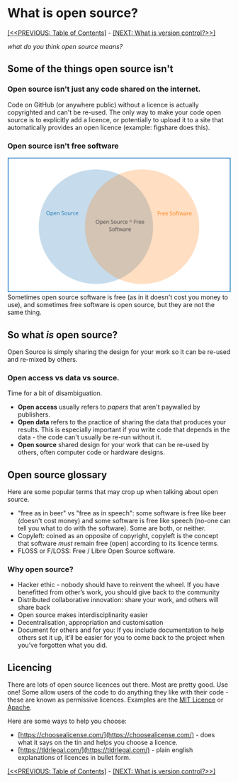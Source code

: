 # What is open source?

[[<<PREVIOUS: Table of Contents]](index) -
[[NEXT: What is version control?>>]](02-what-is-version-control)

  _what do you think open source means?_

## Some of the things open source isn't

### Open source isn't just any code shared on the internet.
Code on GitHub (or anywhere public) without a licence is actually copyrighted and can't be re-used. The only way to make your code open source is to explicitly add a licence, or potentially to upload it to a site that automatically provides an open licence (example: figshare does this).

### Open source isn't free software
![open source and free software overlap but aren't the same](chart.svg)
Sometimes open source software is free (as in it doesn't cost you money to use), and sometimes free software is open source, but they are not the same thing.

## So what _is_ open source?

Open Source is simply sharing the design for your work so it can be re-used and re-mixed by others.

### Open access vs data vs source.

Time for a bit of disambiguation.

- **Open access** usually refers to _papers_ that aren't paywalled by publishers.
- **Open data** refers to the practice of sharing the data that produces your results. This is especially important if you write code that depends in the data - the code can't usually be re-run without it.
- **Open source** shared design for your work that can be re-used by others, often computer code or hardware designs.

## Open source glossary

Here are some popular terms that may crop up when talking about open source.

- "free as in beer" vs "free as in speech": some software is free like beer (doesn't cost money) and some software is free like speech (no-one can tell you what to do with the software).  Some are both, or neither.
- Copyleft: coined as an opposite of copyright, copyleft is the concept that software _must_ remain free (open) according to its licence terms.
- FLOSS or F/LOSS: Free / Libre Open Source software.

### Why open source?
- Hacker ethic - nobody should have to reinvent the wheel. If you have benefitted from other’s work, you should give back to the community
- Distributed collaborative innovation: share your work, and others will share back
- Open source makes interdisciplinarity easier
- Decentralisation, appropriation and customisation
- Document for others and for you: If you include documentation to help others set it up, it’ll be easier for you to come back to the project when you’ve forgotten what you did.

## Licencing

There are lots of open source licences out there. Most are pretty good. Use one!
Some allow users of the code to do anything they like with their code - these are known as permissive licences. Examples are the [MIT Licence](https://tldrlegal.com/license/mit-license) or [Apache](https://tldrlegal.com/license/apache-license-2.0-(apache-2.0)).

Here are some ways to help you choose:

- [https://choosealicense.com/](https://choosealicense.com/) - does what it says on the tin and helps you choose a licence.
- [https://tldrlegal.com/](https://tldrlegal.com/) - plain english explanations of licences in bullet form.

[[<<PREVIOUS: Table of Contents]](index) -
[[NEXT: What is version control?>>]](02-what-is-version-control)
